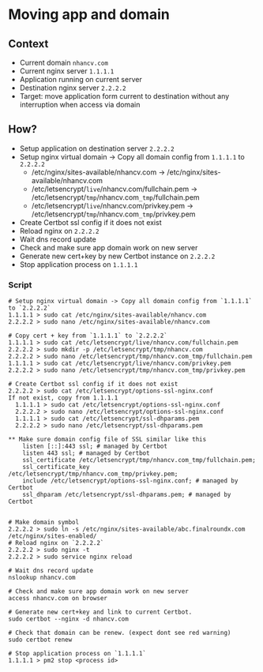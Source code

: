 # Moving app and domain

## Context

- Current domain `nhancv.com`
- Current nginx server `1.1.1.1`
- Application running on current server
- Destination nginx server `2.2.2.2`
- Target: move application form current to destination without any interruption when access via domain

## How?
- Setup application on destination server `2.2.2.2`
- Setup nginx virtual domain -> Copy all domain config from `1.1.1.1` to `2.2.2.2`
  + /etc/nginx/sites-available/nhancv.com -> /etc/nginx/sites-available/nhancv.com
  + /etc/letsencrypt/`live`/nhancv.com/fullchain.pem -> /etc/letsencrypt/`tmp`/nhancv.com`_tmp`/fullchain.pem
  + /etc/letsencrypt/`live`/nhancv.com/privkey.pem -> /etc/letsencrypt/`tmp`/nhancv.com`_tmp`/privkey.pem
- Create Certbot ssl config if it does not exist
- Reload nginx on `2.2.2.2`
- Wait dns record update
- Check and make sure app domain work on new server
- Generate new cert+key by new Certbot instance on `2.2.2.2`
- Stop application process on `1.1.1.1`


### Script
```
# Setup nginx virtual domain -> Copy all domain config from `1.1.1.1` to `2.2.2.2`
1.1.1.1 > sudo cat /etc/nginx/sites-available/nhancv.com
2.2.2.2 > sudo nano /etc/nginx/sites-available/nhancv.com

# Copy cert + key from `1.1.1.1` to `2.2.2.2`
1.1.1.1 > sudo cat /etc/letsencrypt/live/nhancv.com/fullchain.pem
2.2.2.2 > sudo mkdir -p /etc/letsencrypt/tmp/nhancv.com
2.2.2.2 > sudo nano /etc/letsencrypt/tmp/nhancv.com_tmp/fullchain.pem
1.1.1.1 > sudo cat /etc/letsencrypt/live/nhancv.com/privkey.pem
2.2.2.2 > sudo nano /etc/letsencrypt/tmp/nhancv.com_tmp/privkey.pem

# Create Certbot ssl config if it does not exist
2.2.2.2 > sudo cat /etc/letsencrypt/options-ssl-nginx.conf
If not exist, copy from 1.1.1.1
  1.1.1.1 > sudo cat /etc/letsencrypt/options-ssl-nginx.conf
  2.2.2.2 > sudo nano /etc/letsencrypt/options-ssl-nginx.conf
  1.1.1.1 > sudo cat /etc/letsencrypt/ssl-dhparams.pem
  2.2.2.2 > sudo nano /etc/letsencrypt/ssl-dhparams.pem

** Make sure domain config file of SSL similar like this
    listen [::]:443 ssl; # managed by Certbot
    listen 443 ssl; # managed by Certbot
    ssl_certificate /etc/letsencrypt/tmp/nhancv.com_tmp/fullchain.pem;
    ssl_certificate_key /etc/letsencrypt/tmp/nhancv.com_tmp/privkey.pem;
    include /etc/letsencrypt/options-ssl-nginx.conf; # managed by Certbot
    ssl_dhparam /etc/letsencrypt/ssl-dhparams.pem; # managed by Certbot


# Make domain symbol
2.2.2.2 > sudo ln -s /etc/nginx/sites-available/abc.finalroundx.com /etc/nginx/sites-enabled/
# Reload nginx on `2.2.2.2`
2.2.2.2 > sudo nginx -t
2.2.2.2 > sudo service nginx reload

# Wait dns record update
nslookup nhancv.com

# Check and make sure app domain work on new server
access nhancv.com on browser

# Generate new cert+key and link to current Certbot.
sudo certbot --nginx -d nhancv.com

# Check that domain can be renew. (expect dont see red warning)
sudo certbot renew

# Stop application process on `1.1.1.1`
1.1.1.1 > pm2 stop <process id>
```
